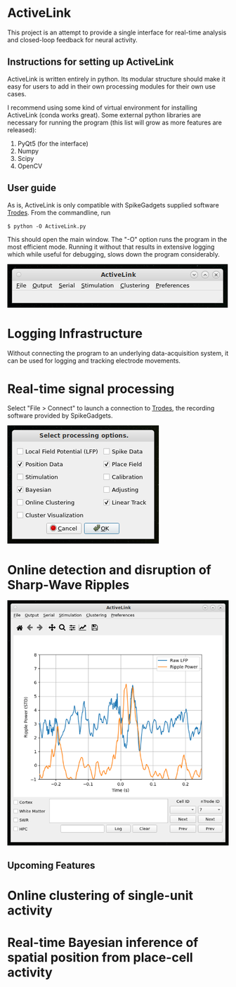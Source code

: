 # ActiveLink
This project is an attempt to provide a single interface for real-time analysis and closed-loop feedback for neural activity.

## Instructions for setting up ActiveLink
ActiveLink is written entirely in python. Its modular structure should make it easy for users to add in their own processing modules for their own use cases.

I recommend using some kind of virtual environment for installing ActiveLink (conda works great). Some external python libraries are necessary for running the program (this list will grow as more features are released):

1. PyQt5 (for the interface)
2. Numpy
3. Scipy
4. OpenCV

## User guide
As is, ActiveLink is only compatible with SpikeGadgets supplied software [Trodes](https://spikegadgets.com/trodes/).
From the commandline, run

    $ python -O ActiveLink.py

This should open the main window.
The "-O" option runs the program in the most efficient mode. Running it without that results in extensive logging which while useful for debugging, slows down the program considerably.

![ActiveLink](OpeningScreen.png)

# Logging Infrastructure
Without connecting the program to an underlying data-acquisition system, it can be used for logging and tracking electrode movements.

# Real-time signal processing
Select "File > Connect" to launch a connection to [Trodes](https://spikegadgets.com/trodes/), the recording software provided by SpikeGadgets.

![RealTimeProcessing](StreamOptions.png)

# Online detection and disruption of Sharp-Wave Ripples
![OnlineRipples](SWRDetection.png)

## Upcoming Features

# Online clustering of single-unit activity

# Real-time Bayesian inference of spatial position from place-cell activity

